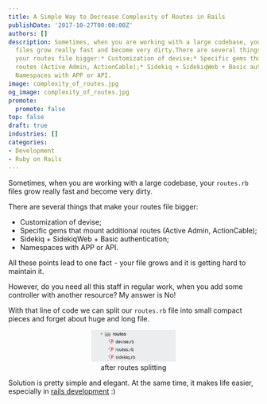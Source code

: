 ```yaml
---
title: A Simple Way to Decrease Complexity of Routes in Rails
publishDate: '2017-10-27T00:00:00Z'
authors: []
description: Sometimes, when you are working with a large codebase, your `routes.rb`
  files grow really fast and become very dirty.There are several things that make
  your routes file bigger:* Customization of devise;* Specific gems that mount additional
  routes (Active Admin, ActionCable);* Sidekiq + SidekiqWeb + Basic authentication;*
  Namespaces with APP or API.
image: complexity_of_routes.jpg
og_image: complexity_of_routes.jpg
promote:
  promote: false
top: false
draft: true
industries: []
categories:
- Development
- Ruby on Rails
---
```

Sometimes, when you are working with a large codebase, your `routes.rb` files grow really fast and become very dirty.

There are several things that make your routes file bigger:

* Customization of devise;
* Specific gems that mount additional routes (Active Admin, ActionCable);
* Sidekiq + SidekiqWeb + Basic authentication;
* Namespaces with APP or API.

All these points lead to one fact  - your file grows and it is getting hard to maintain it.

<script src="https://gist.github.com/DmytroVasin/89e4ee21637d9981ee4ce2b32525b3a2.js"></script>

However, do you need all this staff in regular work, when you add some controller with another resource? My answer is No!

<script src="https://gist.github.com/DmytroVasin/517de0e119dbd938293a45d57dd0cd3b.js"></script>

With that line of code we can split our `routes.rb` file into small compact pieces and forget about huge and long file.

<center><figure><img src="routes_splitting.png" alt="After routes splitting" style="width: 40%;"/><figcaption>after routes splitting</figcaption></figure></center>

<script src="https://gist.github.com/DmytroVasin/fd1814f8cb80316332f87185f2066998.js"></script>

Solution is pretty simple and elegant. At the same time, it makes life easier, especially in [rails development](https://anadea.info/services/web-development/ruby-on-rails-development) :)
